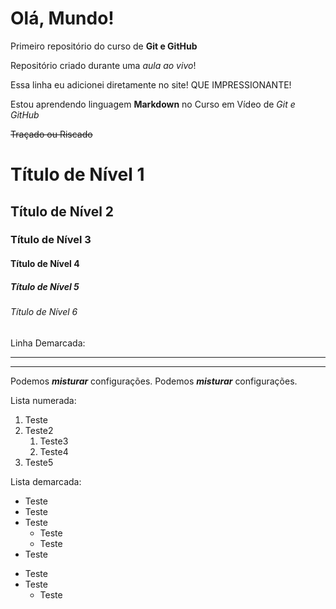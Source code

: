 # Olá, Mundo!
 Primeiro repositório do curso de **Git e GitHub**

Repositório criado durante uma *aula ao vivo*!

Essa linha eu adicionei diretamente no site! QUE IMPRESSIONANTE!

Estou aprendendo linguagem __Markdown__ no Curso em Vídeo de _Git e GitHub_

~~Traçado ou Riscado~~

# Título de Nível 1
## Título de Nível 2
### Título de Nível 3
#### Título de Nível 4
##### Título de Nível 5
###### Título de Nível 6

Linha Demarcada:
***
---

Podemos *__misturar__* configurações.
Podemos __*misturar*__ configurações.

Lista numerada:
1. Teste
2. Teste2
   1. Teste3
   0. Teste4
999. Teste5

Lista demarcada:
* Teste
* Teste
* Teste
   * Teste
   * Teste
* Teste

- Teste
- Teste
  - Teste
